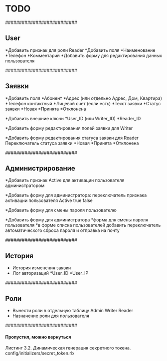 # TODO

##########################
## User
*Добавить признак для роли Reader
*Добавить поля
    *Наименование
    *Телефон
    *Комментарий
*Добавить форму для редактирования данных пользователя

##########################
## Заявки
*Добавить поля
    *Абонент
    *Адрес (или отдельно Адрес, Дом, Квартира)
    *Телефон контактный
    *Лицевой счет (если есть)
    *Текст заявки
    *Статус заявки
        *Новая
        *Принята
        *Отклонена

*Добавить внешние ключи
    *User_ID    (или Writer_ID)
    *Reader_ID

*Добавить форму редактирования полей заявки для Writer

*Добавить форму редактирования статуса заявки для Reader
    Переключатель статуса заявки
        *Новая
        *Принята
        *Отклонена

##########################
## Администрирование

*Добавить признак Active для активации пользователя администратором

*Добавить форму для администратора:
    переключатель признака активации пользователя Active true false

*Добавить форму для смены пароля пользователю

*Добавить форму для администратора
    *форма для смены пароля пользователя
    *в форме списка пользователей добавить переключатель автоматического сброса пароля и отправка на почту

##########################
## История
* История изменения заявки
* Лог авторизаций
    *User_ID
    *User_IP

##########################
## Роли
* Вынести роли в отдельную таблицу
    Admin
    Writer
    Reader
* Назначение роли для пользователя

##########################
#### Пропустил, можно вернуться
Листинг 3.2. Динамическая генерация секретного токена.
config/initializers/secret_token.rb